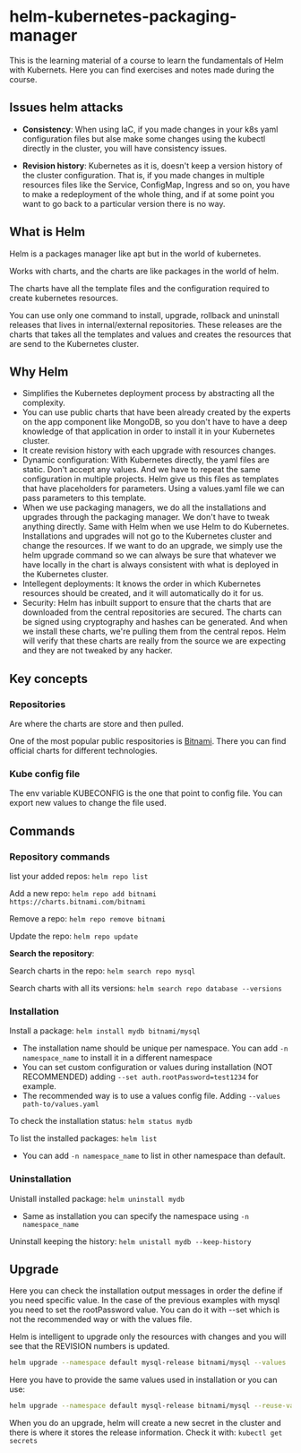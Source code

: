# helm-kubernetes-packaging-manager

This is the learning material of a course to learn the fundamentals of Helm with Kubernets. Here you can find exercises and notes made during the course.

## Issues helm attacks

- **Consistency**: When using IaC, if you made changes in your k8s yaml configuration files but alse make some changes using the kubectl
directly in the cluster, you will have consistency issues.

- **Revision history**: Kubernetes as it is, doesn't keep a version history of the cluster configuration. That is, if you made
changes in multiple resources files like the Service, ConfigMap, Ingress and so on, you have to make a redeployment of the
whole thing, and if at some point you want to go back to a particular version there is no way.

## What is Helm

Helm is a packages manager like apt but in the world of kubernetes.

Works with charts, and the charts are like packages in the world of helm.

The charts have all the template files and the configuration required to create kubernetes resources.

You can use only one command to install, upgrade, rollback and uninstall releases that lives in internal/external repositories.
These releases are the charts that takes all the templates and values and creates the resources that are send to the Kubernetes
cluster.

## Why Helm

- Simplifies the Kubernetes deployment process by abstracting all the complexity.
- You can use public charts that have been already created by the experts on the app component like MongoDB, so you don't have
to have a deep knowledge of that application in order to install it in your Kubernetes cluster.
- It create revision history with each upgrade with resources changes.
- Dynamic configuration: With Kubernetes directly, the yaml files are static. Don't accept any values. And we have to repeat the
same configuration in multiple projects. Helm give us this files as templates that have placeholders for parameters. Using a values.yaml
file we can pass parameters to this template.
- When we use packaging managers, we do all the installations and upgrades through the packaging manager. We don't have to tweak anything
directly. Same with Helm when we use Helm to do Kubernetes. Installations and upgrades will not go to the Kubernetes cluster and change
the resources. If we want to do an upgrade, we simply use the helm upgrade command so we can always be sure that whatever we have
locally in the chart is always consistent with what is deployed in the Kubernetes cluster.
- Intellegent deployments: It knows the order in which Kubernetes resources should be created, and it will automatically do it
for us.
- Security:  Helm has inbuilt support to ensure that the charts that are downloaded from the central repositories are secured.
The charts can be signed using cryptography and hashes can be generated. And when we install these charts, we're pulling them
from the central repos. Helm will verify that these charts are really from the source we are expecting and they are not tweaked
by any hacker.

## Key concepts

### Repositories

Are where the charts are store and then pulled.

One of the most popular public respositories is [Bitnami]("https://bitnami.com/stacks/helm"). There you can find official charts for
different technologies.

### Kube config file

The env variable KUBECONFIG is the one that point to config file. You can export new values to change the file used.

## Commands

### Repository commands

list your added repos: `helm repo list`

Add a new repo: `helm repo add bitnami https://charts.bitnami.com/bitnami`

Remove a repo: `helm repo remove bitnami`

Update the repo: `helm repo update`

**Search the repository**:

Search charts in the repo: `helm search repo mysql`

Search charts with all its versions: `helm search repo database --versions`

### Installation

Install a package: `helm install mydb bitnami/mysql`

- The installation name should be unique per namespace. You can add `-n namespace_name` to install it in a different namespace
- You can set custom configuration or values during installation (NOT RECOMMENDED) adding `--set auth.rootPassword=test1234` for example.
- The recommended way is to use a values config file. Adding `--values path-to/values.yaml`

To check the installation status: `helm status mydb`

To list the installed packages: `helm list`

  - You can add `-n namespace_name` to list in other namespace than default.

### Uninstallation

Unistall installed package: `helm uninstall mydb`

  - Same as installation you can specify the namespace using `-n namespace_name`

Uninstall keeping the history: `helm unistall mydb --keep-history`

## Upgrade

Here you can check the installation output messages in order the define if you need specific value. In the case of
the previous examples with mysql you need to set the rootPassword value. You can do it with --set which is not the
recommended way or with the values file.

Helm is intelligent to upgrade only the resources with changes and you will see that the REVISION numbers is updated.

``` bash
helm upgrade --namespace default mysql-release bitnami/mysql --values ./path/to/values.yaml
```

Here you have to provide the same values used in installation or you can use:

``` bash
helm upgrade --namespace default mysql-release bitnami/mysql --reuse-values
```

When you do an upgrade, helm will create a new secret in the cluster and there is where it stores the release information. Check it with: `kubectl get secrets`
